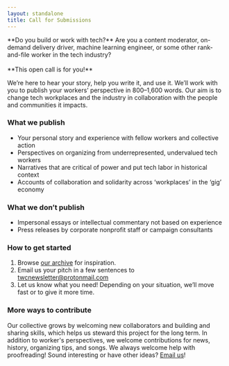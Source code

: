 ```yaml
---
layout: standalone
title: Call for Submissions
---
```


<div class="d-block bg-light pt-3 pl-3 pr-3 mt-4 mb-4 border rounded" markdown="1">
<p class="lead" markdown="1">
**Do you build or work with tech?** Are you a content moderator, on-demand delivery driver, machine learning engineer, or some other rank-and-file worker in the tech industry?
<br><br>
**This open call is for you!**
</p>

<p class="lead" markdown="1">
We’re here to hear your story, help you write it, and use it. We’ll work with you to publish your workers’ perspective in 800–1,600 words. Our aim is to change tech workplaces and the industry in collaboration with the people and communities it impacts.
</p>
</div>

### What we publish

- Your personal story and experience with fellow workers and collective action
- Perspectives on organizing from underrepresented, undervalued tech workers
- Narratives that are critical of power and put tech labor in historical context
- Accounts of collaboration and solidarity across ‘workplaces’ in the ‘gig’ economy

### What we don’t publish

- Impersonal essays or intellectual commentary not based on experience
- Press releases by corporate nonprofit staff or campaign consultants

### How to get started

1. Browse <a href="/archive/">our archive</a> for inspiration.
1. Email us your pitch in a few sentences to [twcnewsletter@protonmail.com](mailto:twcnewsletter@protonmail.com)
1. Let us know what you need! Depending on your situation, we’ll move fast or to give it more time.

### More ways to contribute

Our collective grows by welcoming new collaborators and building and sharing skills, which helps us steward this project for the long term. In addition to worker's perspectives, we welcome contributions for news, history, organizing tips, and songs. We always welcome help with proofreading! Sound interesting or have other ideas? [Email us](mailto:twcnewsletter@protonmail.com)!
